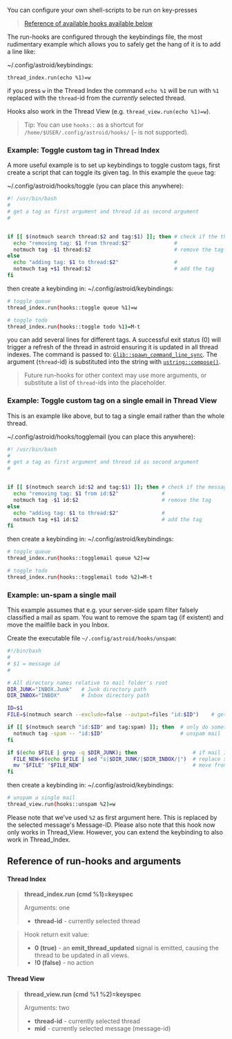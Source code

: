 You can configure your own shell-scripts to be run on key-presses

> [Reference of available hooks available below](#reference-of-run-hooks-and-arguments)

The run-hooks are configured through the keybindings file, the most rudimentary example which allows you to safely get the hang of it is to add a line like:

~/.config/astroid/keybindings:
```
thread_index.run(echo %1)=w
```

if you press `w` in the Thread Index the command `echo %1` will be run with `%1` replaced with the `thread`-id from the _currently_ selected thread. 

Hooks also work in the Thread View (e.g. `thread_view.run(echo %1)=w`).

> Tip: You can use `hooks::` as a shortcut for `/home/$USER/.config/astroid/hooks/` (`~` is not supported).

### Example: Toggle custom tag in Thread Index 

A more useful example is to set up keybindings to toggle custom tags, first create a script that can toggle its given tag. In this example the `queue` tag:

~/.config/astroid/hooks/toggle (you can place this anywhere):
```sh
#! /usr/bin/bash
#
# get a tag as first argument and thread id as second argument
#


if [[ $(notmuch search thread:$2 and tag:$1) ]]; then # check if the thread matches the tag
  echo "removing tag: $1 from thread:$2"              # 
  notmuch tag -$1 thread:$2                           # remove the tag
else
  echo "adding tag: $1 to thread:$2"                  #
  notmuch tag +$1 thread:$2                           # add the tag
fi
``` 

then create a keybinding in:
~/.config/astroid/keybindings:
```sh
# toggle queue
thread_index.run(hooks::toggle queue %1)=w

# toggle todo
thread_index.run(hooks::toggle todo %1)=M-t
```

you can add several lines for different tags. A successful exit status (0) will trigger a refresh of the thread in astroid ensuring it is updated in all thread indexes. The command is passed to: [`Glib::spawn_command_line_sync`](https://developer.gnome.org/glibmm/stable/group__Spawn.html#ga75961831b4dd3979bb8ab508ee3b3de7). The argument (`thread`-id) is substituted into the string with [`ustring::compose()`](https://developer.gnome.org/glibmm/stable/classGlib_1_1ustring.html#a18e1242bc0ad8a961a28fb2198392258). 

> Future run-hooks for other context may use more arguments, or substitute a list of `thread`-ids into the placeholder.

### Example: Toggle custom tag on a single email in Thread View

This is an example like above, but to tag a single email rather than the whole thread.

~/.config/astroid/hooks/togglemail (you can place this anywhere):
```sh
#! /usr/bin/bash
#
# get a tag as first argument and thread id as second argument
#


if [[ $(notmuch search id:$2 and tag:$1) ]]; then # check if the message matches the tag
  echo "removing tag: $1 from id:$2"              # 
  notmuch tag -$1 id:$2                           # remove the tag
else
  echo "adding tag: $1 to thread:$2"              #
  notmuch tag +$1 id:$2                           # add the tag
fi
``` 

then create a keybinding in:
~/.config/astroid/keybindings:
```sh
# toggle queue
thread_index.run(hooks::togglemail queue %2)=w

# toggle todo
thread_index.run(hooks::togglemail todo %2)=M-t
```

### Example: un-spam a single mail

This example assumes that e.g. your server-side spam filter falsely classified a mail as spam. You want to remove the spam tag (if existent) and move the mailfile back in you Inbox.

Create the executable file `~/.config/astroid/hooks/unspam`:
```sh
#!/bin/bash
#
# $1 = message id
#

# All directory names relative to mail folder's root
DIR_JUNK="INBOX.Junk"   # Junk directory path
DIR_INBOX="INBOX"       # Inbox directory path

ID=$1
FILE=$(notmuch search --exclude=false --output=files "id:$ID")    # get actual file path of MID

if [[ $(notmuch search "id:$ID" and tag:spam) ]]; then  # only do something if mail is spam
  notmuch tag -spam -- "id:$ID"                         # unspam mail
fi

if $(echo $FILE | grep -q $DIR_JUNK); then                  # if mail is in spam dir
  FILE_NEW=$(echo $FILE | sed "s|$DIR_JUNK/|$DIR_INBOX/|")  # replace spamdir with inbox dir
  mv "$FILE" "$FILE_NEW"                                    # move from spamdir to inbox
fi
```

then create a keybinding in:
~/.config/astroid/keybindings:
```sh
# unspam a single mail
thread_view.run(hooks::unspam %2)=w
```

Please note that we've used `%2` as first argument here. This is replaced by the selected message's Message-ID.
Please also note that this hook now only works in Thread_View. However, you can extend the keybinding to also work in Thread_Index.

## Reference of run-hooks and arguments

#### Thread Index

> **thread_index.run (cmd %1)=keyspec**
>
> Arguments: one
> - **thread-id** - currently selected thread

> Hook return exit value:
> - **0 (true)** - an **emit_thread_updated** signal is emitted, causing the thread to be updated in all views.
> - **!0 (false)** - no action

#### Thread View

> **thread_view.run (cmd %1 %2)=keyspec**
>
> Arguments: two
> - **thread-id** - currently selected thread
> - **mid** - currently selected message (message-id)
